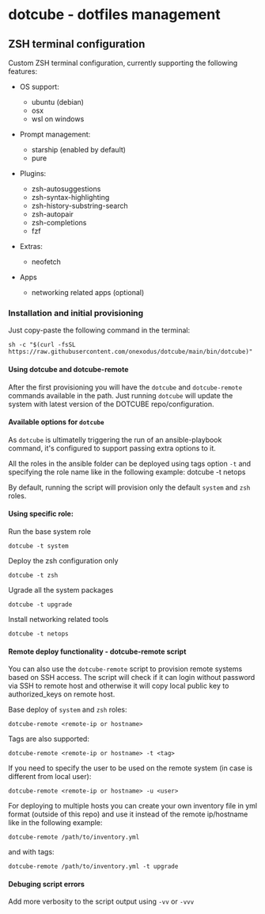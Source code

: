 # dotcube - dotfiles management
## ZSH terminal configuration

Custom ZSH terminal configuration, currently supporting the following features:

- OS support:
  - ubuntu (debian)
  - osx
  - wsl on windows

- Prompt management:
  - starship (enabled by default)
  - pure

- Plugins:
  - zsh-autosuggestions
  - zsh-syntax-highlighting
  - zsh-history-substring-search
  - zsh-autopair
  - zsh-completions
  - fzf

- Extras:
  - neofetch

- Apps
  - networking related apps (optional)


### Installation and initial provisioning
Just copy-paste the following command in the terminal:

    sh -c "$(curl -fsSL https://raw.githubusercontent.com/onexodus/dotcube/main/bin/dotcube)"


#### Using dotcube and dotcube-remote
After the first provisioning you will have the `dotcube` and `dotcube-remote` commands available in the path.
Just running `dotcube` will update the system with latest version of the DOTCUBE repo/configuration.


#### Available options for `dotcube`
As `dotcube` is ultimatelly triggering the run of an ansible-playbook command, it's configured to support passing extra options to it.

All the roles in the ansible folder can be deployed using tags option `-t` and specifying the role name like in the following example:
    dotcube -t netops

By default, running the script will provision only the default `system` and `zsh` roles.


#### Using specific role:
Run the base system role

    dotcube -t system

Deploy the zsh configuration only

    dotcube -t zsh

Ugrade all the system packages

    dotcube -t upgrade

Install networking related tools

    dotcube -t netops


#### Remote deploy functionality - dotcube-remote script
You can also use the `dotcube-remote` script to provision remote systems based on SSH access.
The script will check if it can login without password via SSH to remote host and otherwise it will copy local public key to authorized_keys on remote host.

Base deploy of `system` and `zsh` roles:

    dotcube-remote <remote-ip or hostname>

Tags are also supported:

    dotcube-remote <remote-ip or hostname> -t <tag>

If you need to specify the user to be used on the remote system (in case is different from local user):

    dotcube-remote <remote-ip or hostname> -u <user>

For deploying to multiple hosts you can create your own inventory file in yml format (outside of this repo) and use it instead of the remote ip/hostname like in the following example:

    dotcube-remote /path/to/inventory.yml

and with tags:

    dotcube-remote /path/to/inventory.yml -t upgrade


#### Debuging script errors

Add more verbosity to the script output using `-vv` or `-vvv`
